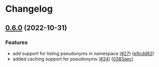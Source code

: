 # Changelog

## [0.6.0](https://github.com/chgl/vfps/compare/v0.5.1...v0.6.0) (2022-10-31)


### Features

* add support for listing pseudonyms in namespace ([#27](https://github.com/chgl/vfps/issues/27)) ([e9cdd82](https://github.com/chgl/vfps/commit/e9cdd8233db5b377de7a04b26701cd6b40b3f178))
* added caching support for pseudonyms ([#24](https://github.com/chgl/vfps/issues/24)) ([0383aec](https://github.com/chgl/vfps/commit/0383aecdcaf6801a3cacc35358a100aafa843b64))
